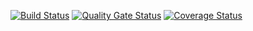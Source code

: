 [![Build Status](https://travis-ci.org/JenkaCool/test.svg?branch=master)](https://travis-ci.org/JenkaCool/tests)
[![Quality Gate Status](https://sonarcloud.io/api/project_badges/measure?project=JenkaCool_Start_up&metric=alert_status)](https://sonarcloud.io/dashboard?id=JenkaCool_Start_up)
[![Coverage Status](https://coveralls.io/repos/JenkaCool/Start_up/badge.svg?branch=master)](https://coveralls.io/github/JenkaCool/tests?branch=master)
